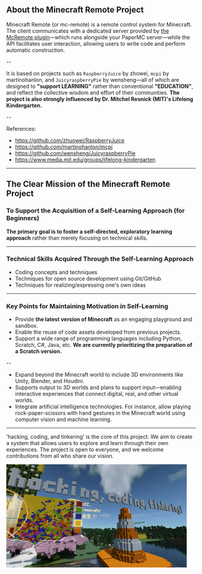 ## About the Minecraft Remote Project

Minecraft Remote (or mc-remote) is a remote control system for Minecraft. The client communicates with a dedicated server provided by [the McRemote plugin](https://github.com/Naohiro2g/McRemote/)—which runs alongside your PaperMC server—while the API facilitates user interaction, allowing users to write code and perform automatic construction.

--

It is based on projects such as `RaspberryJuice` by zhowei, `mcpi` by martinohanlon, and `JuicyraspberryPie` by wensheng—all of which are designed to **"support LEARNING"** rather than conventional **"EDUCATION"**, and reflect the collective wisdom and effort of their communities. **The project is also strongly influenced by Dr. Mitchel Resnick (MIT)'s Lifelong Kindergarten.**

--

References:

- https://github.com/zhuowei/RaspberryJuice
- https://github.com/martinohanlon/mcpi
- https://github.com/wensheng/JuicyraspberryPie
- https://www.media.mit.edu/groups/lifelong-kindergarten

---

## The Clear Mission of the Minecraft Remote Project

### To Support the Acquisition of a Self-Learning Approach (for Beginners)

**The primary goal is to foster a self-directed, exploratory learning approach** rather than merely focusing on technical skills.

---

### Technical Skills Acquired Through the Self-Learning Approach

- Coding concepts and techniques
- Techniques for open source development using Git/GitHub
- Techniques for realizing/expressing one's own ideas

---

### Key Points for Maintaining Motivation in Self-Learning

- Provide **the latest version of Minecraft** as an engaging playground and sandbox.
- Enable the reuse of code assets developed from previous projects.
- Support a wide range of programming languages including Python, Scratch, C#, Java, etc. **We are currently prioritizing the preparation of a Scratch version.**

--

- Expand beyond the Minecraft world to include 3D environments like Unity, Blender, and Houdini.
- Supports output to 3D worlds and plans to support input—enabling interactive experiences that connect digital, real, and other virtual worlds.
- Integrate artificial intelligence technologies. For instance, allow playing rock-paper-scissors with hand gestures in the Minecraft world using computer vision and machine learning.

---

'hacking, coding, and tinkering' is the core of this project. We aim to create a system that allows users to explore and learn through their own experiences. The project is open to everyone, and we welcome contributions from all who share our vision.

<img src="https://raw.githubusercontent.com/Naohiro2g/minecraft-remote-api/refs/heads/main/images/hacking_coding_tinkering.png" width="480" alt="Hacking Coding Tinkering" title="Hacking Coding Tinkering" />

